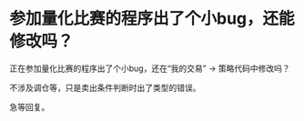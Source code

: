# 参加量化比赛的程序出了个小bug，还能修改吗？

正在参加量化比赛的程序出了个小bug，还在“我的交易” -> 策略代码中修改吗？ 

不涉及调仓等，只是卖出条件判断时出了类型的错误。

急等回复。